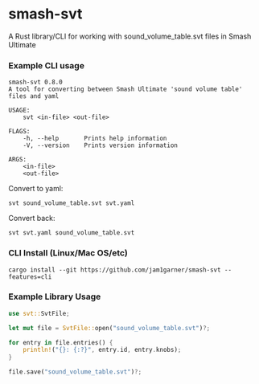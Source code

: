 # smash-svt

A Rust library/CLI for working with sound_volume_table.svt files in Smash Ultimate 

### Example CLI usage

```
smash-svt 0.8.0
A tool for converting between Smash Ultimate 'sound volume table' files and yaml

USAGE:
    svt <in-file> <out-file>

FLAGS:
    -h, --help       Prints help information
    -V, --version    Prints version information

ARGS:
    <in-file>
    <out-file>
```

Convert to yaml:

```
svt sound_volume_table.svt svt.yaml
```

Convert back:

```
svt svt.yaml sound_volume_table.svt
```

### CLI Install (Linux/Mac OS/etc)

```
cargo install --git https://github.com/jam1garner/smash-svt --features=cli
```

### Example Library Usage

```rust
use svt::SvtFile;

let mut file = SvtFile::open("sound_volume_table.svt")?;

for entry in file.entries() {
    println!("{}: {:?}", entry.id, entry.knobs);
}

file.save("sound_volume_table.svt")?;
```
